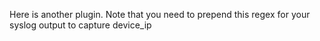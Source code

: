 Here is another plugin.  Note that you need to prepend this regex for your syslog output to capture device_ip
